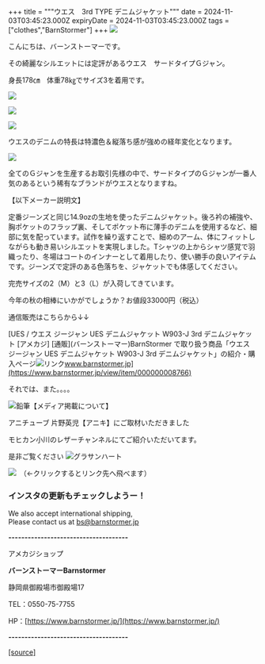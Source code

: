 +++
title = """ウエス　3rd TYPE デニムジャケット"""
date = 2024-11-03T03:45:23.000Z
expiryDate = 2024-11-03T03:45:23.000Z
tags = ["clothes","BarnStormer"]
+++
[![](https://stat.ameba.jp/user_images/20231023/16/barnstormer-go/b2/03/p/o0420015015354743273.png)](https://ameblo.jp/barnstormer-go/entry-12825670498.html)

こんにちは、バーンストーマーです。

その綺麗なシルエットには定評があるウエス　サードタイプＧジャン。

身長178㎝　体重78㎏でサイズ3を着用です。

[![](https://stat.ameba.jp/user_images/20241103/11/barnstormer-go/76/d0/j/o0466070015505512938.jpg)](https://stat.ameba.jp/user_images/20241103/11/barnstormer-go/76/d0/j/o0466070015505512938.jpg)

[![](https://stat.ameba.jp/user_images/20241103/11/barnstormer-go/68/4f/j/o0466070015505512940.jpg)](https://stat.ameba.jp/user_images/20241103/11/barnstormer-go/68/4f/j/o0466070015505512940.jpg)

[![](https://stat.ameba.jp/user_images/20241103/11/barnstormer-go/0e/7b/j/o0466070015505512942.jpg)](https://stat.ameba.jp/user_images/20241103/11/barnstormer-go/0e/7b/j/o0466070015505512942.jpg)

ウエスのデニムの特長は特濃色＆縦落ち感が強めの経年変化となります。

[![](https://stat.ameba.jp/user_images/20241103/11/barnstormer-go/94/69/j/o0450045015505512943.jpg)](https://stat.ameba.jp/user_images/20241103/11/barnstormer-go/94/69/j/o0450045015505512943.jpg)

全てのＧジャンを生産するお取引先様の中で、サードタイプのＧジャンが一番人気のあるという稀有なブランドがウエスとなりますね。

【以下メーカー説明文】

定番ジーンズと同じ14.9ozの生地を使ったデニムジャケット。後ろ衿の補強や、胸ポケットのフラップ裏、そしてポケット布に薄手のデニムを使用するなど、細部に気を配っています。試作を繰り返すことで、細めのアーム、体にフィットしながらも動き易いシルエットを実現しました。Tシャツの上からシャツ感覚で羽織ったり、冬場はコートのインナーとして着用したり、使い勝手の良いアイテムです。ジーンズで定評のある色落ちを、ジャケットでも体感してください。

完売サイズの2（M）と3（L）が入荷してきています。

今年の秋の相棒にいかがでしょうか？お値段33000円（税込）

通信販売はこちらから↓↓

[UES / ウエス ジージャン UES デニムジャケット W903-J 3rd デニムジャケット \[アメカジ\] \[通販\](バーンストーマー)BarnStormer で取り扱う商品「ウエス ジージャン UES デニムジャケット W903-J 3rd デニムジャケット」の紹介・購入ページ![リンク](https://c.stat100.ameba.jp/ameblo/symbols/v3.20.0/svg/gray/editor_link.svg)www.barnstormer.jp](https://www.barnstormer.jp/view/item/000000008766)

それでは、また。。。。

![鉛筆](https://stat100.ameba.jp/blog/ucs/img/char/char3/519.png)【メディア掲載について】

アニチューブ 片野英児【アニキ】にご取材いただきました

モヒカン小川のレザーチャンネルにてご紹介いただいてます。

是非ご覧ください ![グラサンハート](https://stat100.ameba.jp/blog/ucs/img/char/char3/148.png)

[![](https://stat.ameba.jp/user_images/20230412/16/barnstormer-go/6a/23/p/o0108010815269242493.png)](https://www.instagram.com/barnstormer_daily/)　（←クリックするとリンク先へ飛べます）

### インスタの更新もチェックしようー！

We also accept international shipping,  
Please contact us at bs@barnstormer.jp

**\-------------------------------------**

アメカジショップ

**バーンストーマーBarnstormer**

静岡県御殿場市御殿場17

TEL：0550-75-7755

HP：[https://www.barnstormer.jp/](https://www.barnstormer.jp/)

**\-------------------------------------**

[[source]](https://ameblo.jp/barnstormer-go/entry-12873643360.html)
